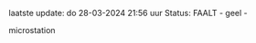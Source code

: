 laatste update: 
do 28-03-2024 21:56   uur 
Status: FAALT - geel - 
<div class="service Y">microstation</div>